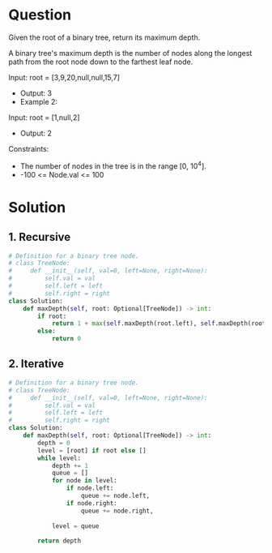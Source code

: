 # Question
Given the root of a binary tree, return its maximum depth.

A binary tree's maximum depth is the number of nodes along the longest path from the root node down to the farthest leaf node.

Input: root = [3,9,20,null,null,15,7]
* Output: 3
* Example 2:

Input: root = [1,null,2]
* Output: 2

Constraints:
* The number of nodes in the tree is in the range [0, 10<sup>4</sup>].
* -100 <= Node.val <= 100

# Solution
## 1. Recursive
```python
# Definition for a binary tree node.
# class TreeNode:
#     def __init__(self, val=0, left=None, right=None):
#         self.val = val
#         self.left = left
#         self.right = right
class Solution:
    def maxDepth(self, root: Optional[TreeNode]) -> int:
        if root:
            return 1 + max(self.maxDepth(root.left), self.maxDepth(root.right))
        else:
            return 0
```
## 2. Iterative
```python
# Definition for a binary tree node.
# class TreeNode:
#     def __init__(self, val=0, left=None, right=None):
#         self.val = val
#         self.left = left
#         self.right = right
class Solution:
    def maxDepth(self, root: Optional[TreeNode]) -> int:
        depth = 0
        level = [root] if root else []
        while level:
            depth += 1
            queue = []
            for node in level:
                if node.left:
                    queue += node.left,
                if node.right:
                    queue += node.right,
            
            level = queue
        
        return depth
```
